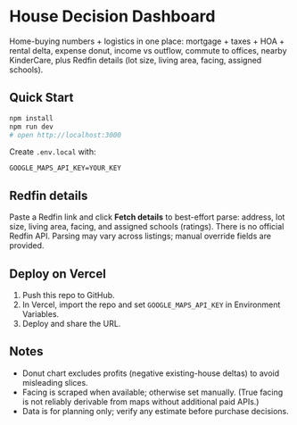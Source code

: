 # House Decision Dashboard

Home-buying numbers + logistics in one place: mortgage + taxes + HOA + rental delta, expense donut, income vs outflow, commute to offices, nearby KinderCare, plus Redfin details (lot size, living area, facing, assigned schools).

## Quick Start

```bash
npm install
npm run dev
# open http://localhost:3000
```

Create `.env.local` with:
```
GOOGLE_MAPS_API_KEY=YOUR_KEY
```

## Redfin details
Paste a Redfin link and click **Fetch details** to best-effort parse: address, lot size, living area, facing, and assigned schools (ratings). There is no official Redfin API. Parsing may vary across listings; manual override fields are provided.

## Deploy on Vercel
1. Push this repo to GitHub.
2. In Vercel, import the repo and set `GOOGLE_MAPS_API_KEY` in Environment Variables.
3. Deploy and share the URL.

## Notes
- Donut chart excludes profits (negative existing-house deltas) to avoid misleading slices.
- Facing is scraped when available; otherwise set manually. (True facing is not reliably derivable from maps without additional paid APIs.)
- Data is for planning only; verify any estimate before purchase decisions.
